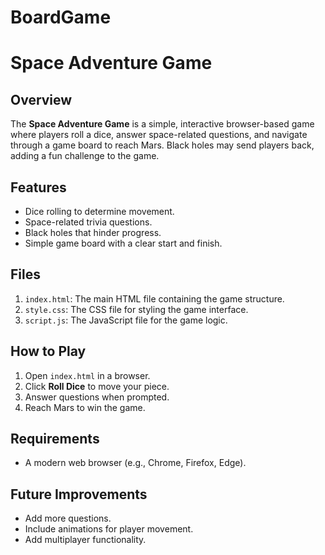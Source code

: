 # BoardGame
# Space Adventure Game

## Overview
The **Space Adventure Game** is a simple, interactive browser-based game where players roll a dice, answer space-related questions, and navigate through a game board to reach Mars. Black holes may send players back, adding a fun challenge to the game.

## Features
- Dice rolling to determine movement.
- Space-related trivia questions.
- Black holes that hinder progress.
- Simple game board with a clear start and finish.

## Files
1. `index.html`: The main HTML file containing the game structure.
2. `style.css`: The CSS file for styling the game interface.
3. `script.js`: The JavaScript file for the game logic.

## How to Play
1. Open `index.html` in a browser.
2. Click **Roll Dice** to move your piece.
3. Answer questions when prompted.
4. Reach Mars to win the game.

## Requirements
- A modern web browser (e.g., Chrome, Firefox, Edge).

## Future Improvements
- Add more questions.
- Include animations for player movement.
- Add multiplayer functionality.
